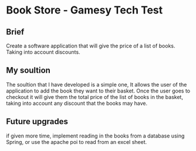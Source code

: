 # Book Store - Gamesy Tech Test

## Brief

Create a software application that will give the price of a list of books. Taking into account discounts.

## My soultion 

The soultion that I have developed is a simple one, It allows the user of the application to add the book they want to their basket. Once the user goes to checkout it will give them the total price of the list of books in the basket, taking into account any discount that the books may have. 

## Future upgrades

if given more time, implement reading in the books from a database using Spring, or use the apache poi to read from an excel sheet. 
